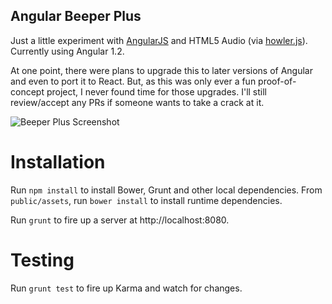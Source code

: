 Angular Beeper Plus
--------------------

Just a little experiment with [AngularJS](https://github.com/angular/angular.js
"AngularJS") and HTML5 Audio (via [howler.js](https://github.com/goldfire/howler.js "howler.js")). Currently using Angular 1.2.

At one point, there were plans to upgrade this to later versions of Angular and even to port it to React. But, as this was only ever a fun proof-of-concept project, I never found time for those upgrades. I'll still review/accept any PRs if someone wants to take a crack at it.

![Beeper Plus Screenshot](https://raw.github.com/scriptmaven/angular-beepler-plus/master/screenshot.png)

Installation
============

Run `npm install` to install Bower, Grunt and other local dependencies.
From `public/assets`, run `bower install` to install runtime dependencies.

Run `grunt` to fire up a server at http://localhost:8080.

Testing
=======

Run `grunt test` to fire up Karma and watch for changes.
